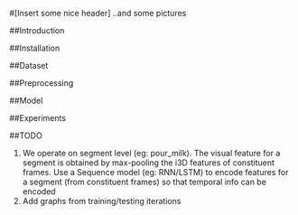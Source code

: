 #[Insert some nice header]
..and some pictures


##Introduction

##Installation

##Dataset

##Preprocessing

##Model

##Experiments


##TODO
1. We operate on segment level (eg: pour_milk). The visual feature for a segment is obtained by max-pooling the i3D features of constituent frames. Use a Sequence model (eg: RNN/LSTM) to encode features for a segment (from constituent frames) so that temporal info can be encoded
2. Add graphs from training/testing iterations 